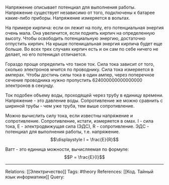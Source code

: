 Напряжение описывает потенциал для выполнения работы. Напряжение существует независимо от того, подключены к батарее какие-либо приборы. Напряжение измеряется в вольтах. 

На примере кирпича: если он лежит на полу, его потенциальная энергия очень мала. Она увеличится, если поднять кирпич на определенную высоту. Чтобы освободить потенциальную энергию, достаточно отпустить кирпич. На крыше потеницальная энергия кирпича будет еще больше. Во всех трех случаях кирпич есть и он сам по себе ничего не делает, но его потеницал отличается. 

Гораздо проще определить что такое ток. Сила тока зависит от того, сколько электронов мчится по проводнику. Сила тока измеряется в амперах. Чтобы достичь силы тока в один ампер, через поперечное сечение проводника нужно пропустить 624000000000000000 электронов в секунду. 

Ток подобен объему воды, проходящей через трубу в единицу времени. Напряжение - это давление воды. Сопротивление же можно сравнить с шириной трубы - чем уже труба, тем выше сопротивление. 

Можно вычислить силу тока, если известны напряжение и сопротивление. Сопротивление, кстати, измеряется в омах. I - сила тока, E - электродвижущая сила (ЭДС), R - сопротивление. ЭДС - потенциал для выполнения работы, т.е. напряжение. 
$$\displaystyle I = \frac{E}{R}$$

Ватт - это единица можности, вычисляемая по формуле:
$$P = \frac{E}{I}$$

___
Relations: [[Электричество]] 
Tags: #theory 
References: [[Код. Тайный язык информатики]] 
Query: 